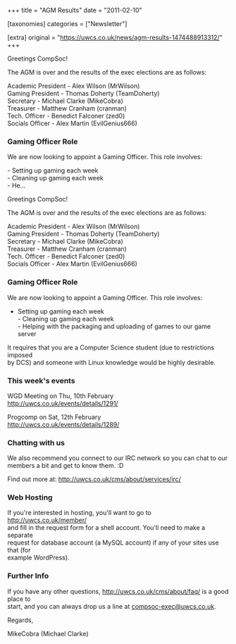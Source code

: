 +++
title = "AGM Results"
date = "2011-02-10"

[taxonomies]
categories = ["Newsletter"]

[extra]
original = "https://uwcs.co.uk/news/agm-results-1474488913312/"
+++

<p>Greetings CompSoc!</p>

<p>The AGM is over and the results of the exec elections are as follows:</p>

<p>Academic President - Alex Wilson (MrWilson)<br />Gaming President - Thomas Doherty (TeamDoherty)<br />Secretary - Michael Clarke (MikeCobra)<br />Treasurer - Matthew Cranham (cranman)<br />Tech. Officer - Benedict Falconer (zed0)<br />Socials Officer - Alex Martin (EvilGenius666)</p>

<p><h3>Gaming Officer Role</h3></p>

<p>We are now looking to appoint a Gaming Officer. This role involves:</p>

<p>- Setting up gaming each week<br />- Cleaning up gaming each week<br />- He...</p>

<!-- more -->

Greetings CompSoc\!

The AGM is over and the results of the exec elections are as follows:

Academic President - Alex Wilson (MrWilson)  
Gaming President - Thomas Doherty (TeamDoherty)  
Secretary - Michael Clarke (MikeCobra)  
Treasurer - Matthew Cranham (cranman)  
Tech. Officer - Benedict Falconer (zed0)  
Socials Officer - Alex Martin (EvilGenius666)

### Gaming Officer Role

We are now looking to appoint a Gaming Officer. This role involves:

- Setting up gaming each week  
\- Cleaning up gaming each week  
\- Helping with the packaging and uploading of games to our game server

It requires that you are a Computer Science student (due to restrictions imposed  
by DCS) and someone with Linux knowledge would be highly desirable.

### This week's events

WGD Meeting on Thu, 10th February  
http://uwcs.co.uk/events/details/1291/

Progcomp on Sat, 12th February  
http://uwcs.co.uk/events/details/1289/

### Chatting with us

We also recommend you connect to our IRC network so you can chat to our  
members a bit and get to know them. :D

Find out more at: http://uwcs.co.uk/cms/about/services/irc/

### Web Hosting

If you're interested in hosting, you'll want to go to http://uwcs.co.uk/member/  
and fill in the request form for a shell account. You'll need to make a separate  
request for database account (a MySQL account) if any of your sites use that (for  
example WordPress).

### Further Info

If you have any other questions, http://uwcs.co.uk/cms/about/faq/ is a good place to  
start, and you can always drop us a line at compsoc-exec@uwcs.co.uk.

Regards,

MikeCobra (Michael Clarke)

